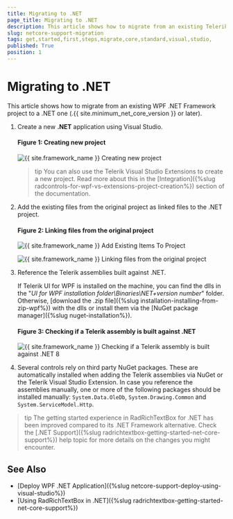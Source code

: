 ```yaml
---
title: Migrating to .NET
page_title: Migrating to .NET
description: This article shows how to migrate from an existing Telerik WPF .NET Framework project to a .NET 8 and later.
slug: netcore-support-migration
tags: get,started,first,steps,migrate,core,standard,visual,studio,
published: True
position: 1
---
```


# Migrating to .NET

This article shows how to migrate from an existing WPF .NET Framework project to a .NET one (.{{ site.minimum_net_core_version }} or later).

1. Create a new __.NET__ application using Visual Studio. 
	
	#### Figure 1: Creating new project
	![{{ site.framework_name }} Creating new project](images/netcore-support-migration-0.png)	
	
	>tip You can also use the Telerik Visual Studio Extensions to create a new project. Read more about this in the [Integration]({%slug radcontrols-for-wpf-vs-extensions-project-creation%}) section of the documentation.
	
2. Add the existing files from the original project as linked files to the .NET project.
	
	#### Figure 2: Linking files from the original project
	![{{ site.framework_name }} Add Existing Items To Project](images/netcore-support-migration-1.png)
	
	![{{ site.framework_name }} Linking files from the original project](images/netcore-support-migration-2.png)
 
3. Reference the Telerik assemblies built against .NET.
	
	If Telerik UI for WPF is installed on the machine, you can find the dlls in the "*UI for WPF installation folder\Binaries\NET+version number*" folder. Otherwise, [download the .zip file]({%slug installation-installing-from-zip-wpf%}) with the dlls or install them via the [NuGet package manager]({%slug nuget-installation%}).
	
	#### Figure 3: Checking if a Telerik assembly is built against .NET  
	![{{ site.framework_name }} Checking if a Telerik assembly is built against .NET 8](images/netcore-support-migration-3.png)

4. Several controls rely on third party NuGet packages. These are automatically installed when adding the Telerik assemblies via NuGet or the Telerik Visual Studio Extension. In case you reference the assemblies manually, one or more of the following packages should be installed manually: `System.Data.OleDb`, `System.Drawing.Common` and `System.ServiceModel.Http`.

>tip The getting started experience in RadRichTextBox for .NET has been improved compared to its .NET Framework alternative. Check the [.NET Support]({%slug radrichtextbox-getting-started-net-core-support%}) help topic for more details on the changes you might encounter.

## See Also  
* [Deploy WPF .NET Application]({%slug netcore-support-deploy-using-visual-studio%})
* [Using RadRichTextBox in .NET]({%slug radrichtextbox-getting-started-net-core-support%})
